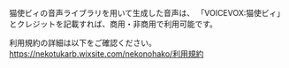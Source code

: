 猫使ビィの音声ライブラリを用いて生成した音声は、
「VOICEVOX:猫使ビィ」とクレジットを記載すれば、商用・非商用で利用可能です。

利用規約の詳細は以下をご確認ください。  
https://nekotukarb.wixsite.com/nekonohako/利用規約
